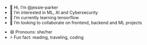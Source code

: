 - 👋 Hi, I’m @jessie-parker
- 👀 I’m interested in ML, AI and Cybersecurity
- 🌱 I’m currently learning tensorflow
- 💞️ I’m looking to collaborate on frontend, backend and ML projects
<!---- 📫 How to reach me --->
- 😄 Pronouns: she/her
- ⚡ Fun fact: reading, traveling, coding

<!---
jessie-parker/jessie-parker is a ✨ special ✨ repository because its `README.md` (this file) appears on your GitHub profile.
You can click the Preview link to take a look at your changes.
--->
